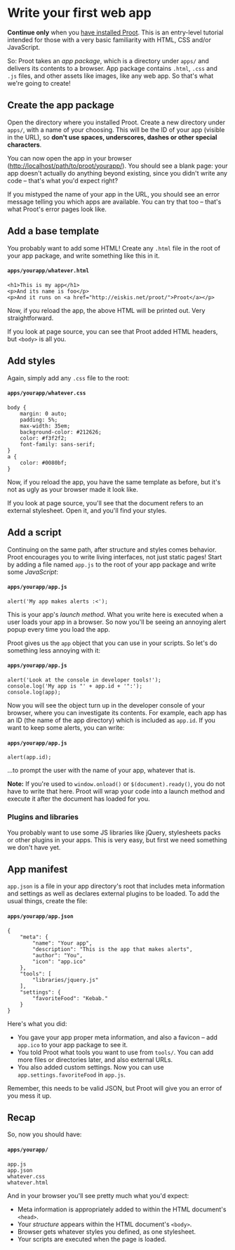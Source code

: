 
# Write your first web app

**Continue only** when you [have installed Proot](?category=tutorials&id=setup-walkthrough). This is an entry-level tutorial intended for those with a very basic familiarity with HTML, CSS and/or JavaScript.

So: Proot takes an *app package*, which is a directory under `apps/` and delivers its contents to a browser. App package contains `.html`, `.css` and `.js` files, and other assets like images, like any web app. So that's what we're going to create!



## Create the app package

Open the directory where you installed Proot. Create a new directory under `apps/`, with a name of your choosing. This will be the ID of your app (visible in the URL), so **don't use spaces, underscores, dashes or other special characters**.

You can now open the app in your browser ([http://localhost/path/to/proot/yourapp/](http://localhost/path/to/proot/yourapp/)). You should see a blank page: your app doesn't actually do anything beyond existing, since you didn't write any code &ndash; that's what you'd expect right?

If you mistyped the name of your app in the URL, you should see an error message telling you which apps are available. You can try that too &ndash; that's what Proot's error pages look like.



## Add a base template

You probably want to add some HTML! Create any `.html` file in the root of your app package, and write something like this in it.

#### `apps/yourapp/whatever.html`
	<h1>This is my app</h1>
	<p>And its name is foo</p>
	<p>And it runs on <a href="http://eiskis.net/proot/">Proot</a></p>

Now, if you reload the app, the above HTML will be printed out. Very straightforward.

If you look at page source, you can see that Proot added HTML headers, but `<body>` is all you.



## Add styles

Again, simply add any `.css` file to the root:

#### `apps/yourapp/whatever.css`
	body {
		margin: 0 auto;
		padding: 5%;
		max-width: 35em;
		background-color: #212626;
		color: #f3f2f2;
		font-family: sans-serif;
	}
	a {
		color: #0080bf;
	}

Now, if you reload the app, you have the same template as before, but it's not as ugly as your browser made it look like.

If you look at page source, you'll see that the document refers to an external stylesheet. Open it, and you'll find your styles.



## Add a script

Continuing on the same path, after structure and styles comes behavior. Proot encourages you to write living interfaces, not just static pages! Start by adding a file named `app.js` to the root of your app package and write some *JavaScript*:

#### `apps/yourapp/app.js`
	alert('My app makes alerts :<');

This is your app's *launch method*. What you write here is executed when a user loads your app in a browser. So now you'll be seeing an annoying alert popup every time you load the app.

Proot gives us the `app` object that you can use in your scripts. So let's do something less annoying with it:

#### `apps/yourapp/app.js`
	alert('Look at the console in developer tools!');
	console.log('My app is "' + app.id + '":');
	console.log(app);

Now you will see the object turn up in the developer console of your browser, where you can investigate its contents. For example, each app has an ID (the name of the app directory) which is included as `app.id`. If you want to keep some alerts, you can write:

#### `apps/yourapp/app.js`
	alert(app.id);

...to prompt the user with the name of your app, whatever that is.

**Note:** If you're used to `window.onload()` or `$(document).ready()`, you do not have to write that here. Proot will wrap your code into a launch method and execute it after the document has loaded for you.



### Plugins and libraries

You probably want to use some JS libraries like jQuery, stylesheets packs or other plugins in your apps. This is very easy, but first we need something we don't have yet.



## App manifest

`app.json` is a file in your app directory's root that includes meta information and settings as well as declares external plugins to be loaded. To add the usual things, create the file:

#### `apps/yourapp/app.json`
	{
		"meta": {
			"name": "Your app",
			"description": "This is the app that makes alerts",
			"author": "You",
			"icon": "app.ico"
		},
		"tools": [
			"libraries/jquery.js"
		],
		"settings": {
			"favoriteFood": "Kebab."
		}
	}

Here's what you did:

- You gave your app proper meta information, and also a favicon &ndash; add `app.ico` to your app package to see it.
- You told Proot what tools you want to use from `tools/`. You can add more files or directories later, and also external URLs.
- You also added custom settings. Now you can use `app.settings.favoriteFood` in `app.js`.

Remember, this needs to be valid JSON, but Proot will give you an error of you mess it up.



## Recap

So, now you should have:

#### `apps/yourapp/`

	app.js
	app.json
	whatever.css
	whatever.html

And in your browser you'll see pretty much what you'd expect:

- Meta information is appropriately added to within the HTML document's `<head>`.
- Your *structure* appears within the HTML document's `<body>`.
- Browser gets whatever styles you defined, as one stylesheet.
- Your scripts are executed when the page is loaded.
